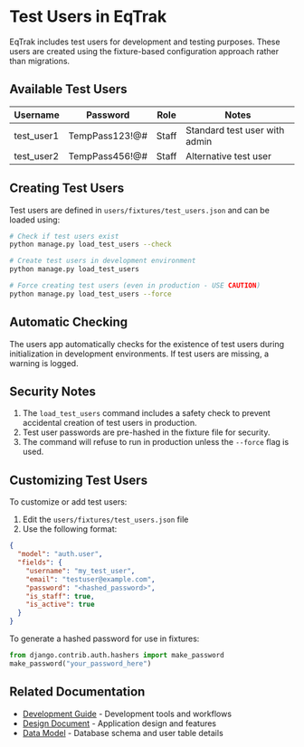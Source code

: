 # Test Users in EqTrak

EqTrak includes test users for development and testing purposes. These users are created using the fixture-based configuration approach rather than migrations.

## Available Test Users

| Username    | Password        | Role        | Notes                          |
|-------------|-----------------|-------------|--------------------------------|
| test_user1  | TempPass123!@#  | Staff       | Standard test user with admin  |
| test_user2  | TempPass456!@#  | Staff       | Alternative test user          |

## Creating Test Users

Test users are defined in `users/fixtures/test_users.json` and can be loaded using:

```bash
# Check if test users exist
python manage.py load_test_users --check

# Create test users in development environment
python manage.py load_test_users

# Force creating test users (even in production - USE CAUTION)
python manage.py load_test_users --force
```

## Automatic Checking

The users app automatically checks for the existence of test users during initialization in development environments. If test users are missing, a warning is logged.

## Security Notes

1. The `load_test_users` command includes a safety check to prevent accidental creation of test users in production.
2. Test user passwords are pre-hashed in the fixture file for security.
3. The command will refuse to run in production unless the `--force` flag is used.

## Customizing Test Users

To customize or add test users:

1. Edit the `users/fixtures/test_users.json` file
2. Use the following format:

```json
{
  "model": "auth.user",
  "fields": {
    "username": "my_test_user",
    "email": "testuser@example.com",
    "password": "<hashed_password>",
    "is_staff": true,
    "is_active": true
  }
}
```

To generate a hashed password for use in fixtures:

```python
from django.contrib.auth.hashers import make_password
make_password("your_password_here")
```

## Related Documentation
- [Development Guide](DEVELOPMENT.md) - Development tools and workflows
- [Design Document](Design%20Document.md) - Application design and features
- [Data Model](Data%20Model.md) - Database schema and user table details 